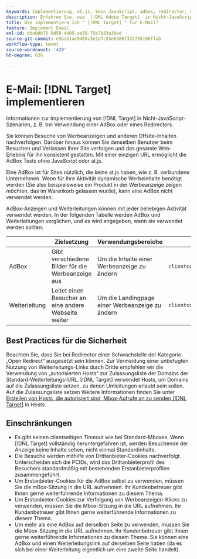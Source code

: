 ```yaml
---
keywords: Implementierung, at.js, kein JavaScript, adbox, redirector, mbox
description: Erfahren Sie, wie  [!DNL Adobe Target]  in Nicht-JavaScript-Szenarien implementiert werden, z. B. mit einer AdBox oder einem Redirector.
title: Wie implementiere ich " [!DNL Target] " für E-Mail?
feature: Implement Email
exl-id: dda00b75-5d58-4405-ae58-75e7883a30ed
source-git-commit: e5bae1ac9485c3e1d7c55e6386f332755196ffab
workflow-type: tm+mt
source-wordcount: '429'
ht-degree: 63%

---
```


# E-Mail: [!DNL Target] implementieren

Informationen zur Implementierung von [!DNL Target] in Nicht-JavaScript-Szenarien, z. B. bei Verwendung einer AdBox oder eines Redirectors.

Sie können Besuche von Werbeanzeigen und anderen Offsite-Inhalten nachverfolgen. Darüber hinaus können Sie denselben Benutzer beim Besuchen und Verlassen Ihrer Site verfolgen und das gesamte Web-Erlebnis für ihn konsistent gestalten. Mit einer einzigen URL ermöglicht die AdBox Tests ohne JavaScript oder at.js.

Eine AdBox ist für Sites nützlich, die keine at.js haben, wie z. B. verbundene Unternehmen. Wenn für Ihre Aktivität dynamische Werbeinhalte benötigt werden (Sie also beispielsweise ein Produkt in der Werbeanzeige zeigen möchten, das im Warenkorb gelassen wurde), kann eine AdBox nicht verwendet werden.

AdBox-Anzeigen und Weiterleitungen können mit jeder beliebigen Aktivität verwendet werden. In der folgenden Tabelle werden AdBox und Weiterleitungen verglichen, und es wird angegeben, wann sie verwendet werden sollten:

| | Zielsetzung | Verwendungsbereiche | URL-Struktur | Angebotstyp | Angebotsinhalt |
|--- |--- |--- |--- |--- |--- |
| AdBox | Gibt verschiedene Bilder für die Werbeanzeige aus | Um die Inhalte einer Werbeanzeige zu ändern | `clientcode&#x200B;.tt.&#x200B;omtrdc&#x200B;.net/&#x200B;m2&#x200B;/&#x200B;clientcode/ubox/&#x200B;image?` | Umleitungsangebot | URL für ein Bild |
| Weiterleitung | Leitet einen Besucher an eine andere Webseite weiter | Um die Landingpage einer Werbeanzeige zu ändern | `clientcode&#x200B;.tt.omtrdc.net/&#x200B;m2/clientcode&#x200B;/ubox/page?` | Umleitungsangebot | URL für eine Seite |

## Best Practices für die Sicherheit

Beachten Sie, dass Sie bei Redirector einer Schwachstelle der Kategorie „Open Redirect“ ausgesetzt sein können. Zur Vermeidung einer unbefugten Nutzung von Weiterleitungs-Links durch Dritte empfehlen wir die Verwendung von „autorisierten Hosts“ zur Zulassungsliste der Domains der Standard-Weiterleitungs-URL. [!DNL Target] verwendet Hosts, um Domains auf die Zulassungsliste setzen, zu denen Umleitungen erlaubt sein sollen. Auf die Zulassungsliste setzen Weitere Informationen finden Sie unter [Erstellen von Hosts, die autorisiert sind, Mbox-Aufrufe an zu senden [!DNL Target]](https://experienceleague.adobe.com/docs/target/using/administer/hosts.html#allowlist) in *Hosts*.

## Einschränkungen

* Es gibt keinen clientseitigen Timeout wie bei Standard-Mboxes. Wenn [!DNL Target] vollständig heruntergefahren ist, werden Besuchende der Anzeige keine Inhalte sehen, nicht einmal Standardinhalte.
* Die Besuche werden mithilfe von Drittanbieter-Cookies nachverfolgt. Unterscheiden sich die PCIDs, wird das Drittanbieterprofil des Besuchers standardmäßig mit bestehenden Erstanbieterprofilen zusammengeführt.
* Um Erstanbieter-Cookies für die AdBox selbst zu verwenden, müssen Sie die mBox-Sitzung in die URL aufnehmen. Ihr Kundenbetreuer gibt Ihnen gerne weiterführende Informationen zu diesem Thema.
* Um Erstanbieter-Cookies zur Verfolgung von Werbeanzeigen-Klicks zu verwenden, müssen Sie die Mbox-Sitzung in die URL aufnehmen. Ihr Kundenbetreuer gibt Ihnen gerne weiterführende Informationen zu diesem Thema.
* Um mehr als eine AdBox auf derselben Seite zu verwenden, müssen Sie die Mbox-Sitzung in die URL aufnehmen. Ihr Kundenbetreuer gibt Ihnen gerne weiterführende Informationen zu diesem Thema. Sie können eine AdBox und einen Weiterleitungslink auf derselben Seite haben (da es sich bei einer Weiterleitung eigentlich um eine zweite Seite handelt).

